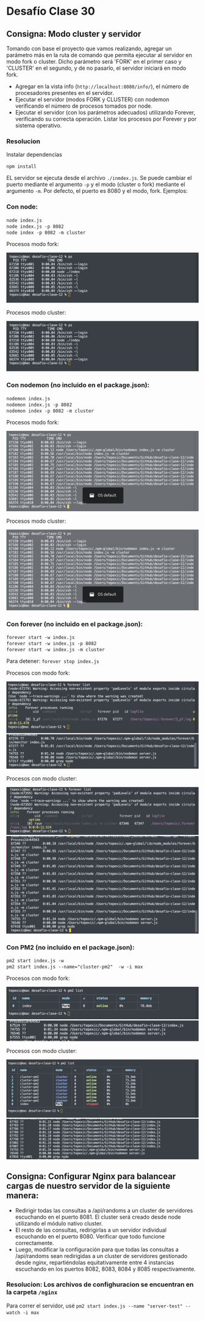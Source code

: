 # Desafío Clase 30

## Consigna: Modo cluster y servidor

Tomando con base el proyecto que vamos realizando, agregar un parámetro más en la ruta de comando que permita ejecutar al servidor en modo fork o cluster. Dicho parámetro será 'FORK' en el primer caso y 'CLUSTER' en el segundo, y de no pasarlo, el servidor iniciará en modo fork.

- Agregar en la vista info (`http://localhost:8080/info/`), el número de procesadores presentes en el servidor.
- Ejecutar el servidor (modos FORK y CLUSTER) con nodemon verificando el número de procesos tomados por node.
- Ejecutar el servidor (con los parámetros adecuados) utilizando Forever, verificando su correcta operación. Listar los procesos por Forever y por sistema operativo.

### Resolucion

Instalar dependencias

```
npm install
```

EL servidor se ejecuta desde el archivo `./inmdex.js`. Se puede cambiar el puerto mediante el argumento `-p` y el modo (cluster o fork) mediante el argumento `-m`. Por defecto, el puerto es 8080 y el modo, fork. Ejemplos:

### Con node:

```
node index.js
node index.js -p 8082
node index -p 8082 -m cluster
```

Procesos modo fork:

![Modo fork con node](./images/node-fork.png "Modo fork con node")

Procesos modo cluster:

![Modo cluster con node](./images/node-fork.png "Modo cluster con node")

### Con nodemon (no incluido en el package.json):

```
nodemon index.js
nodemon index.js -p 8082
nodemon index -p 8082 -m cluster
```

Procesos modo fork:

![Modo fork con nodemon](./images/nodemon-fork.png "Modo fork con nodemon")

Procesos modo cluster:

![Modo cluster con nodemon](./images/nodemon-fork.png "Modo cluster con nodemon")

### Con forever (no incluido en el package.json):

```
forever start -w index.js
forever start -w index.js -p 8082
forever start -w index.js -m cluster
```

Para detener: `forever stop index.js`

Procesos con modo fork:

![Modo fork con forever](./images/forever-list.png "Modo fork con forever")
![Modo fork con forever, procesos OS](./images/forever-os.png "Modo fork con forever, procesos OS")

Procesos con modo cluster:

![Modo cluster con forever](./images/forever-list-cluster.png "Modo cluster con forever")
![Modo cluster con forever, procesos OS](./images/forever-os-cluster.png "Modo cluster con forever, procesos OS")

### Con PM2 (no incluido en el package.json):

```
pm2 start index.js -w
pm2 start index.js --name="cluster-pm2"  -w -i max
```

Procesos con modo fork:

![Modo fork con pm2](./images/pm2-list.png "Modo fork con pm2")
![Modo fork con pm2, procesos OS](./images/pm2-os.png "Modo fork con pm2, procesos OS")

Procesos con modo cluster:

![Modo cluster con pm2](./images/pm2-list-cluster.png "Modo cluster con pm2")
![Modo cluster con pm2, procesos OS](./images/pm2-os-cluster.png "Modo cluster con pm2, procesos OS")

## Consigna: Configurar Nginx para balancear cargas de nuestro servidor de la siguiente manera:

- Redirigir todas las consultas a /api/randoms a un cluster de servidores escuchando en el puerto 8081. El cluster será creado desde node utilizando el módulo nativo cluster.
- El resto de las consultas, redirigirlas a un servidor individual escuchando en el puerto 8080.
  Verificar que todo funcione correctamente.
- Luego, modificar la configuración para que todas las consultas a /api/randoms sean redirigidas a un cluster de servidores gestionado desde nginx, repartiéndolas equitativamente entre 4 instancias escuchando en los puertos 8082, 8083, 8084 y 8085 respectivamente.

### Resolucion: Los archivos de confighuracion se encuentran en la carpeta `/nginx`

Para correr el servidor, usé `pm2 start index.js --name "server-test" --watch -i max`
